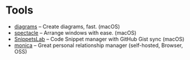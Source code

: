 # Tools

* [diagrams](https://diagrams.app/) – Create diagrams, fast. \(macOS\)
* [spectacle](https://www.spectacleapp.com/) – Arrange windows with ease. \(macOS\)
* [SnippetsLab](https://www.renfei.org/snippets-lab/) – Code Snippet manager with GitHub Gist sync \(macOS\)
* [monica](https://www.monicahq.com/) – Great personal relationship manager \(self-hosted, Browser, OSS\)


